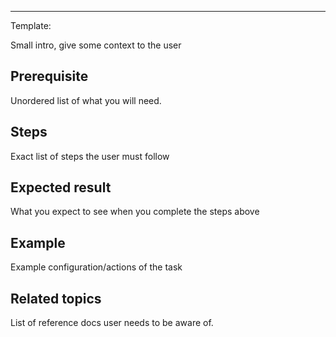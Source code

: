 <!--
Title: "Manual installation, deploy Netdata into a linux/unix based node"
custom_edit_url: "https://github.com/netdata/netdata/blob/master/docs/tasks/installation/manual-installation--deploy-netdata-into-a-linux-unix-based-node.md"
learn_status: "Published"
learn_topic_type: "Tasks"
learn_rel_path: "installation"
learn_docs_purpose: "Instructions on how to manually install Netdata which include: 
1. Fetching the necessary packets
2. Installing
3. Providing Netdata the necessary privileges
4. Claiming the Netdata Agent(s)
"
-->

**********************************************************************
Template:

Small intro, give some context to the user

## Prerequisite

Unordered list of what you will need. 

## Steps

Exact list of steps the user must follow

## Expected result

What you expect to see when you complete the steps above

## Example

Example configuration/actions of the task

## Related topics

List of reference docs user needs to be aware of.

